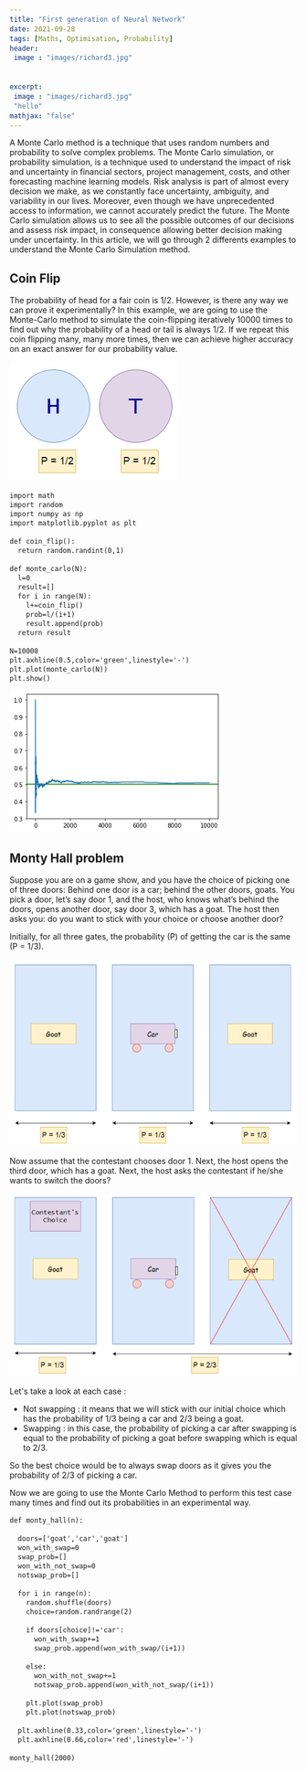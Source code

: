 ```yaml
---
title: "First generation of Neural Network"
date: 2021-09-28
tags: [Maths, Optimisation, Probability]
header:
 image : "images/richard3.jpg"

  
excerpt: 
 image : "images/richard3.jpg"
 "hello"
mathjax: "false"
---
```

A Monte Carlo method is a technique that uses random numbers and probability to solve complex problems. The Monte Carlo simulation, or probability simulation, is a technique used to understand the impact of risk and uncertainty in financial sectors, project management, costs, and other forecasting machine learning models.
Risk analysis is part of almost every decision we make, as we constantly face uncertainty, ambiguity, and variability in our lives. Moreover, even though we have unprecedented access to information, we cannot accurately predict the future.
The Monte Carlo simulation allows us to see all the possible outcomes of our decisions and assess risk impact, in consequence allowing better decision making under uncertainty.
In this article, we will go through 2 differents examples to understand the Monte Carlo Simulation method.

## Coin Flip

The probability of head for a fair coin is 1/2. However, is there any way we can prove it experimentally? In this example, we are going to use the Monte-Carlo method to simulate the coin-flipping iteratively 10000 times to find out why the probability of a head or tail is always 1/2. If we repeat this coin flipping many, many more times, then we can achieve higher accuracy on an exact answer for our probability value.

![png](/images/monte_carlo/coin_flip_01.png)

```
import math
import random
import numpy as np
import matplotlib.pyplot as plt

def coin_flip():
  return random.randint(0,1)
  
def monte_carlo(N):
  l=0
  result=[]
  for i in range(N):
    l+=coin_flip()
    prob=l/(i+1)
    result.append(prob)
  return result

N=10000
plt.axhline(0.5,color='green',linestyle='-')
plt.plot(monte_carlo(N))
plt.show()

```


![png](/images/monte_carlo/Copie_de_Copie_de_monte_carloos_1_0.png)


## Monty Hall problem

Suppose you are on a game show, and you have the choice of picking one of three doors: Behind one door is a car; behind the other doors, goats. You pick a door, let’s say door 1, and the host, who knows what’s behind the doors, opens another door, say door 3, which has a goat. The host then asks you: do you want to stick with your choice or choose another door?

Initially, for all three gates, the probability (P) of getting the car is the same (P = 1/3).

![png](/images/monte_carlo/monty_hall.png)

Now assume that the contestant chooses door 1. Next, the host opens the third door, which has a goat. Next, the host asks the contestant if he/she wants to switch the doors?

![png](/images/monte_carlo/monty_hall_2.png)

Let's take a look at each case :
- Not swapping : it means that we will stick with our initial choice which has the probability of 1/3 being a car and 2/3 being a goat.
- Swapping : in this case, the probability of picking a car after swapping is equal to the probability of picking a goat before swapping which is equal to 2/3.

So the best choice would be to always swap doors as it gives you the probability of 2/3 of picking a car.

Now we are going to use the Monte Carlo Method to perform this test case many times and find out its probabilities in an experimental way.


```
def monty_hall(n):

  doors=['goat','car','goat']
  won_with_swap=0
  swap_prob=[]
  won_with_not_swap=0
  notswap_prob=[]
  
  for i in range(n):
    random.shuffle(doors)
    choice=random.randrange(2)
    
    if doors[choice]!='car':
      won_with_swap+=1
      swap_prob.append(won_with_swap/(i+1))

    else:
      won_with_not_swap+=1 
      notswap_prob.append(won_with_not_swap/(i+1))
      
    plt.plot(swap_prob)
    plt.plot(notswap_prob)
    
  plt.axhline(0.33,color='green',linestyle='-')
  plt.axhline(0.66,color='red',linestyle='-')
  
monty_hall(2000)
```

